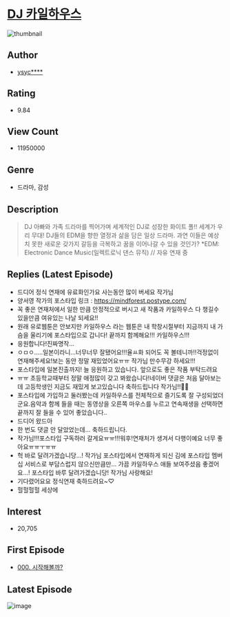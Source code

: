 # [DJ 카일하우스](https://comic.naver.com/bestChallenge/list?titleId=560084)
![thumbnail](https://image-comic.pstatic.net/user_contents_data/challenge_comic/2019/10/16/254118/thumbnail_202x16403712f62_6138_4cda_969b_705fa487ffc5_00005537.JPEG)

## Author
- [ysyc****](https://comic.naver.com/artistTitle?id=254118)

## Rating
- 9.84

## View Count
- 11950000

## Genre
- 드라마, 감성

## Description
> DJ 아빠와 가족 드라마를 찍어가며 세계적인 DJ로 성장한 화이트 폴!! 세계가 우리 무대! DJ들의 EDM을 향한 열정과 삶을 담은 일상 드라마. 과연 이들은 예상치 못한 새로운 갖가지 갈등을 극복하고 꿈을 이어나갈 수 있을 것인가? *EDM: Electronic Dance Music(일렉트로닉 댄스 뮤직) // 자유 연재 중

## Replies (Latest Episode)
- 드디어 정식 연재에 유료화인가요 사는동안 많이 버세요 작가님
- 양서영 작가의 포스타입 링크 : https://mindforest.postype.com/
- 꼭 좋은 연재처에서 일한 만큼 안정적으로 버시고 새 작품과 카일하우스 다 챙길수 있을만큼 여유있는 나날 되세요!!
- 원래 유로웹툰은 안보지만 카일하우스 라는 웹툰은 내 학창시절부터 지금까지 내 가슴을 울리기에 포스타입으로 갑니다! 끝까지 함께해요!!! 카일하우스!!!
- 응원합니다!진짜명작...
- ㅇㅁㅇ.....일본이라니...너무너무 잘됐어요!!!율ㅛ화 되어도 꼭 볼테니까!!걱정없이 연재해주세요!보는 동안 정말 재밌었어요ㅠㅠ 작가님 만수무강 하세요!!!
- 포스타입에 일본진출까지! 늘 응원하고 있습니다. 앞으로도 좋은 작품 부탁드려요
- ㅠㅠ 초등학교때부터 정말 애정많이 갖고 봐왔습니다!네이버 댓글은 처음 달아보는데 고등학생인 지금도 재밌게 보고있습니다 축하드립니다 작가님!!🥳🥳
- 포스타입에 가입하고 둘러봤는데 카일하우스를 전체적으로 즐기도록 잘 구성되었더군요.음악과 함께 들을 때는 동영상을 오른쪽 마우스를 누르고 연속재생을 선택하면 끝까지 잘 들을 수 있어 좋았습니다..
- 드디어 왔드아
- 한 번도 댓글 안 달았었는데... 축하드립니다.
- 작가님!!!포스타입 구독하러 갈게요ㅠㅠ!!!워후!연재처가 생겨서 다행이예요 너무 좋아요ㅠㅠㅜㅠㅠ
- 헉 바로 달려가겠습니당...! 작가님 포스타입에서 연재하게 되신 김에 포스타입 멤버십 서비스로 부담스럽지 않으신만큼만... 가끔 카일하우스 애들 보여주셨음 좋겠어요...! 포스타입 바루 달려가겠습니당! 작가님 사랑해요!
- 기다렸어요요 정식연재 축하드려요~♡
- 헐헐헐헐 세상에

## Interest
- 20,705

## First Episode
- [000. 시작해볼까?](https://comic.naver.com/bestChallenge/detail?titleId=560084&no=1)

## Latest Episode
![image](https://image-comic.pstatic.net/user_contents_data/challenge_comic/2022/02/13/254118/upload_4049972141045134393.jpeg)
